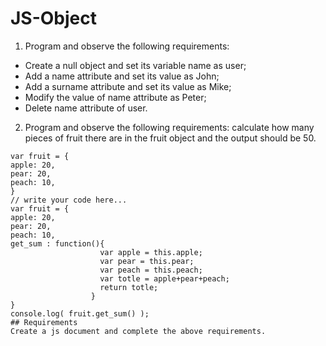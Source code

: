 # JS-Object

1. Program and observe the following requirements:  
  - Create a null object and set its variable name as user; 
  - Add a name attribute and set its value as John; 
  - Add a surname attribute and set its value as Mike; 
  - Modify the value of name attribute as Peter; 
  - Delete name attribute of user. 
 
2. Program and observe the following requirements: calculate how many pieces of fruit there are in the fruit object and the output should be 50. 

```
var fruit = {
apple: 20,
pear: 20,
peach: 10,
}
// write your code here...
var fruit = {
apple: 20,
pear: 20,
peach: 10,
get_sum : function(){
                    var apple = this.apple;
                    var pear = this.pear;
                    var peach = this.peach;
                    var totle = apple+pear+peach;
                    return totle;
                  }
}
console.log( fruit.get_sum() );
## Requirements
Create a js document and complete the above requirements.
